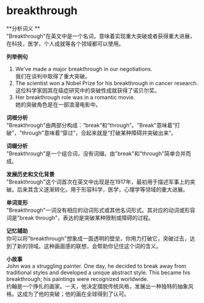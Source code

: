 # breakthrough

\*\*分析词义 \*\*  
"Breakthrough"在英文中是一个名词，意味着实现重大突破或者获得重大进展，在科技，医学，个人成就等各个领域都可以使用。

  

**列举例句**

  

1.  We've made a major breakthrough in our negotiations.  
    我们在谈判中取得了重大突破。
2.  The scientist won a Nobel Prize for his breakthrough in cancer research.  
    这位科学家因其在癌症研究中的突破性成就获得了诺贝尔奖。
3.  Her breakthrough role was in a romantic movie.  
    她的突破角色是在一部浪漫电影中。

  

**词根分析**  
"Breakthrough"由两部分构成：“break”和“through”。"Break"意味着“打破”，"through"意味着“穿过”，合起来就是“打破某种障碍并突破出来”。

  

**词缀分析**  
"Breakthrough"是一个组合词，没有词缀。由"break"和"through"简单合并而成。

  

**发展历史和文化背景**  
"Breakthrough"这个词首次在英文中出现是在1917年，最初用于描述军事上的突破。后来其含义逐渐转化，用于形容科学，医学，心理学等领域的重大进展。

  

**单词变形**  
"Breakthrough"一词没有相应的动词形式或其他名词形式。其对应的动词或形容词是"break through"，表达的是突破某种限制或障碍的过程。

  

**记忆辅助**  
你可以将"breakthrough"想象成一面透明的壁垒，你用力打破它，突破过去，达到了新的领域。这种画面感的联想，会帮助你记住这个词的含义。

  

**小故事**  
John was a struggling painter. One day, he decided to break away from traditional styles and developed a unique abstract style. This became his breakthrough; his paintings were recognized worldwide.  
约翰是一个挣扎的画家。一天，他决定摆脱传统风格，发展出一种独特的抽象风格。这成为了他的突破；他的画在全球得到了认可。
